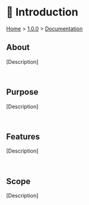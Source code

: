 
<h1>📖 Introduction</h1>

<p><a href="../../../README.md">Home</a> > <a href="../../index.md">1.0.0</a> > <a href="../index.md">Documentation</a></p>



<h2>About</h2>

<p>[Description]</p>

</br>



<h2>Purpose</h2>

<p>[Description]</p>

</br>



<h2>Features</h2>

<p>[Description]</p>

</br>



<h2>Scope</h2>

<p>[Description]</p>
